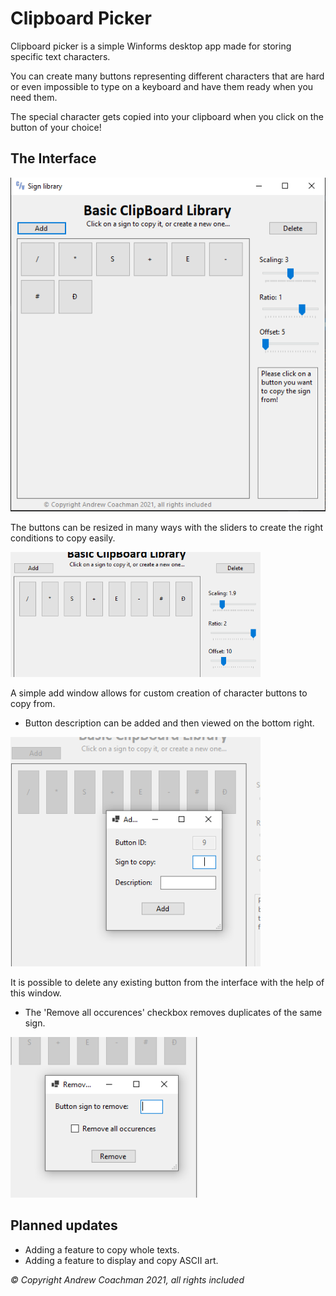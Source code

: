 # Clipboard Picker
Clipboard picker is a simple Winforms desktop app made for storing specific text characters.

You can create many buttons representing different characters that are hard or even impossible to type on a keyboard and have them ready when you need them. 

The special character gets copied into your clipboard when you click on the button of your choice!

## The Interface

<p>
    <img src="image1.PNG" width="550" />
</p>

The buttons can be resized in many ways with the sliders to create the right conditions to copy easily.

<p>
    <img src="image5.PNG" width="400" />
</p>

A simple add window allows for custom creation of character buttons to copy from.
- Button description can be added and then viewed on the bottom right.

<p>
    <img src="image8.PNG" width="400" />
</p>

It is possible to delete any existing button from the interface with the help of this window.
- The 'Remove all occurences' checkbox removes duplicates of the same sign.

<p>
    <img src="image12.PNG" width="300" />
</p>

## Planned updates
- Adding a feature to copy whole texts.
- Adding a feature to display and copy ASCII art.

*© Copyright Andrew Coachman 2021, all rights included*